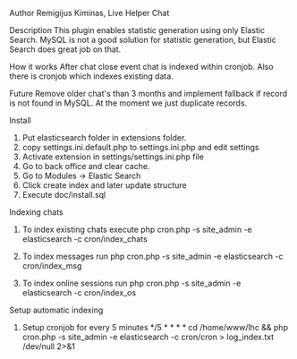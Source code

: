 Author
Remigijus Kiminas, Live Helper Chat

Description
This plugin enables statistic generation using only Elastic Search. MySQL is not a good solution for statistic generation, but Elastic Search does great job on that.

How it works
After chat close event chat is indexed within cronjob.
Also there is cronjob which indexes existing data.

Future
Remove older chat's than 3 months and implement fallback if record is not found in MySQL. At the moment we just duplicate records.

Install

1. Put elasticsearch folder in extensions folder.
2. copy settings.ini.default.php to settings.ini.php and edit settings
2. Activate extension in settings/settings.ini.php file
3. Go to back office and clear cache.
4. Go to Modules -> Elastic Search
5. Click create index and later update structure
6. Execute doc/install.sql

Indexing chats
1. To index existing chats execute
php cron.php -s site_admin -e elasticsearch -c cron/index_chats

2. To index messages run
php cron.php -s site_admin -e elasticsearch -c cron/index_msg

2. To index online sessions run
php cron.php -s site_admin -e elasticsearch -c cron/index_os

Setup automatic indexing
1. Setup cronjob for every 5 minutes
*/5 * * * * cd /home/www/lhc && php cron.php -s site_admin -e elasticsearch -c cron/cron > log_index.txt /dev/null 2>&1